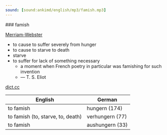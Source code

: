 ```yaml
---
sound: [sound:ankimd/english/mp3/famish.mp3]
---
```


\### famish

[Merriam-Webster](https://www.merriam-webster.com/dictionary/famish)

- to cause to suffer severely from hunger
- to cause to starve to death
- starve
- to suffer for lack of something necessary
    - a moment when French poetry in particular was famishing for such invention
    - — T. S. Eliot

[dict.cc](https://www.dict.cc/famish)

| English        | German       |
| -------------- | ------------ |
| to famish | hungern (174) |
| to famish (to, starve, to, death) | verhungern (77) |
| to famish | aushungern (33) |
